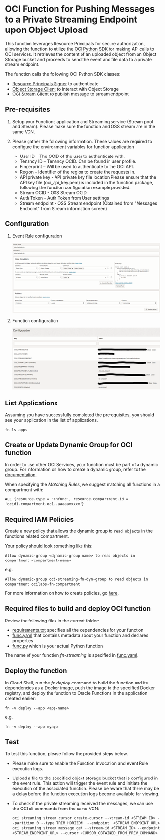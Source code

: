 # OCI Function for Pushing Messages to a Private Streaming Endpoint upon Object Upload

This function leverages Resource Principals for secure authorization, allowing the function to utilize the [OCI Python SDK](https://oracle-cloud-infrastructure-python-sdk.readthedocs.io/en/latest/index.html) for making API calls to OCI services. It retrieves the content of an uploaded object from an Object Storage bucket and proceeds to send the event and file data to a private stream endpoint.

The function calls the following OCI Python SDK classes:
* [Resource Principals Signer](https://oracle-cloud-infrastructure-python-sdk.readthedocs.io/en/latest/api/signing.html#resource-principals-signer) to authenticate
* [Object Storage Client](https://oracle-cloud-infrastructure-python-sdk.readthedocs.io/en/latest/api/object_storage/client/oci.object_storage.ObjectStorageClient.html) to interact with Object Storage
* [OCI Stream Client](https://oracle-cloud-infrastructure-python-sdk.readthedocs.io/en/latest/api/streaming/client/oci.streaming.StreamClient.html) to publish message to stream endpoint


## Pre-requisites

1.  Setup your Functions application and Streaming service (Stream pool and Stream). Please make sure the function and OSS stream are in the same VCN.

2. Please gather the following information. These values are required to configure the environment variables for function application
    * User ID  – The OCID of the user to authenticate with.
    * Tenancy ID  – Tenancy OCID. Can be found in user profile.
    * Fingerprint  – Will be used to authenticate to the OCI API.
    * Region – Identifier of the region to create the requests in.    
    * API private key  - API private key file location Please ensure that the API key file (oci_api_key.pem) is included in the function package, following the function configuration example provided.
    * Stream OCID - OSS Stream OCID
    * Auth Token  - Auth Token from User settings
    * Stream endpoint - OSS Stream endpoint (Obtained from "Messages Endpoint" from Stream information screen)

## Configuration

1.  Event Rule configuration
    
    ![Event Rule](./images/event_rule.png)

1.  Function configuration
    
    ![Function Configuration](./images/fn_configuration.png)


## List Applications 

Assuming you have successfully completed the prerequisites, you should see your 
application in the list of applications.

```
fn ls apps
```


## Create or Update Dynamic Group for OCI function

In order to use other OCI Services, your function must be part of a dynamic 
group. For information on how to create a dynamic group, refer to the 
[documentation](https://docs.cloud.oracle.com/iaas/Content/Identity/Tasks/managingdynamicgroups.htm#To).

When specifying the *Matching Rules*, we suggest matching all functions in a compartment with:

```
ALL {resource.type = 'fnfunc', resource.compartment.id = 'ocid1.compartment.oc1..aaaaaxxxxx'}
```


## Required IAM Policies

Create a new policy that allows the dynamic group to `read objects` in
the functions related compartment.


Your policy should look something like this:
```
Allow dynamic-group <dynamic-group name> to read objects in compartment <compartment-name>
```
e.g.
```
Allow dynamic-group oci-streaming-fn-dyn-group to read objects in compartment ocilabs-fn-compartment
```

For more information on how to create policies, go [here](https://docs.cloud.oracle.com/iaas/Content/Identity/Concepts/policysyntax.htm).


## Required files to build and deploy OCI function

Review the following files in the current folder:

- [requirements.txt](./requirements.txt) specifies all the dependencies for your function
- [func.yaml](./func.yaml) that contains metadata about your function and declares properties
- [func.py](./func.py) which is your actual Python function

The name of your function *fn-streaming* is specified in [func.yaml](./func.yaml).


## Deploy the function

In Cloud Shell, run the *fn deploy* command to build the function and its dependencies as a Docker image, 
push the image to the specified Docker registry, and deploy the function to Oracle Functions 
in the application created earlier:

```
fn -v deploy --app <app-name>
```
e.g.
```
fn -v deploy --app myapp
```
## Test
To test this function, please follow the provided steps below.
  - Please make sure to enable the Function Invocation and event Rule execution logs.

  - Upload a file to the specified object storage bucket that is configured in the event rule. 
    This action will trigger the event rule and initiate the execution of the associated function. 
    Please be aware that there may be a delay before the function execution logs become available for viewing.
  
  - To check if the private streaming received the messages, we can use the OCI cli commands from the same VCN:
    
        oci streaming stream cursor create-cursor --stream-id <STREAM_ID> --partition 0 --type TRIM_HORIZON  --endpoint  <STREAM_ENDPOINT_URL>
        oci streaming stream message get --stream-id <STREAM_ID> --endpoint  <STREAM_ENDPOINT_URL> --cursor <CURSOR_OBTAINED_FROM_PREV_COMMAND>